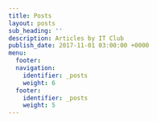 ```yaml
---
title: Posts
layout: posts
sub_heading: ''
description: Articles by IT Club
publish_date: 2017-11-01 03:00:00 +0000
menu:
  footer:
  navigation:
    identifier: _posts
    weight: 6
  footer:
    identifier: _posts
    weight: 5
---
```

